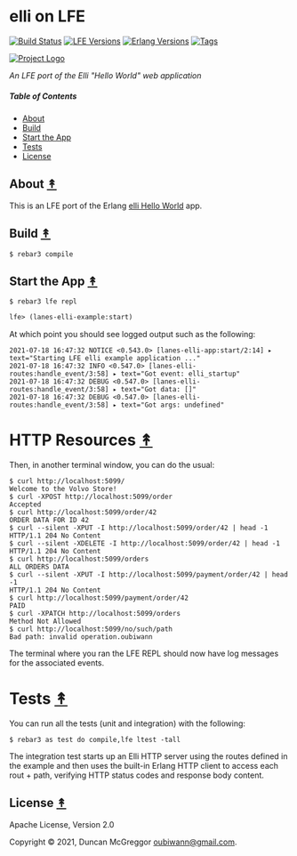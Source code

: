 # elli on LFE

[![Build Status][gh-actions-badge]][gh-actions]
[![LFE Versions][lfe badge]][lfe]
[![Erlang Versions][erlang badge]][versions]
[![Tags][github tags badge]][github tags]

[![Project Logo][logo]][logo-large]

*An LFE port of the Elli "Hello World" web application*

##### Table of Contents

* [About](#about-)
* [Build](#build-)
* [Start the App](#start-the-app-)
* [Tests](#tests-)
* [License](#license-)

## About [&#x219F;](#table-of-contents)

This is an LFE port of the Erlang [elli Hello World](https://github.com/elli-lib/elli-examples/tree/master/hello_world) app.

## Build [&#x219F;](#table-of-contents)

```shell
$ rebar3 compile
```

## Start the App [&#x219F;](#table-of-contents)

```shell
$ rebar3 lfe repl
```

``` cl
lfe> (lanes-elli-example:start)
```

At which point you should see logged output such as the following:

```
2021-07-18 16:47:32 NOTICE <0.543.0> [lanes-elli-app:start/2:14] ▸ text="Starting LFE elli example application ..."
2021-07-18 16:47:32 INFO <0.547.0> [lanes-elli-routes:handle_event/3:58] ▸ text="Got event: elli_startup"
2021-07-18 16:47:32 DEBUG <0.547.0> [lanes-elli-routes:handle_event/3:58] ▸ text="Got data: []"
2021-07-18 16:47:32 DEBUG <0.547.0> [lanes-elli-routes:handle_event/3:58] ▸ text="Got args: undefined"
```

# HTTP Resources [&#x219F;](#table-of-contents)

Then, in another terminal window, you can do the usual:

``` shell
$ curl http://localhost:5099/
Welcome to the Volvo Store!
$ curl -XPOST http://localhost:5099/order
Accepted
$ curl http://localhost:5099/order/42
ORDER DATA FOR ID 42
$ curl --silent -XPUT -I http://localhost:5099/order/42 | head -1
HTTP/1.1 204 No Content
$ curl --silent -XDELETE -I http://localhost:5099/order/42 | head -1
HTTP/1.1 204 No Content
$ curl http://localhost:5099/orders
ALL ORDERS DATA
$ curl --silent -XPUT -I http://localhost:5099/payment/order/42 | head -1
HTTP/1.1 204 No Content
$ curl http://localhost:5099/payment/order/42
PAID
$ curl -XPATCH http://localhost:5099/orders
Method Not Allowed
$ curl http://localhost:5099/no/such/path
Bad path: invalid operation.oubiwann
```

The terminal where you ran the LFE REPL should now have log messages for the associated events.

# Tests [&#x219F;](#table-of-contents)

You can run all the tests (unit and integration) with the following:

```shell
$ rebar3 as test do compile,lfe ltest -tall
```

The integration test starts up an Elli HTTP server using the routes defined in the example
and then uses the built-in Erlang HTTP client to access each rout + path, verifying HTTP
status codes and response body content.

## License [&#x219F;](#table-of-contents)

Apache License, Version 2.0

Copyright © 2021, Duncan McGreggor <oubiwann@gmail.com>.

[//]: ---Named-Links---

[logo]: https://avatars1.githubusercontent.com/u/3434967?s=250
[logo-large]: https://avatars1.githubusercontent.com/u/3434967
[github]: https://github.com/lfe/examples/tree/master/elli
[gh-actions-badge]: https://github.com/lfex/lanes/workflows/ci%2Fcd/badge.svg
[gh-actions]: https://github.com/lfex/lanes/actions
[lfe]: https://github.com/lfe/lfe
[lfe badge]: https://img.shields.io/badge/lfe-2.0-blue.svg
[erlang badge]: https://img.shields.io/badge/erlang-21%20to%2024-blue.svg
[versions]: https://github.com/lfe/examples/blob/master/.github/workflows/cicd.yml
[github tags]: https://github.com/lfe/examples/tags
[github tags badge]: https://img.shields.io/github/tag/lfe/examples.svg
[github downloads]: https://img.shields.io/github/downloads/lfe/examples/total.svg
